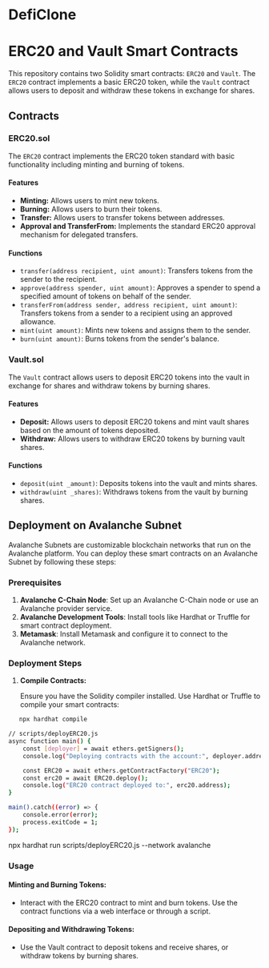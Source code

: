 # DefiClone

# ERC20 and Vault Smart Contracts

This repository contains two Solidity smart contracts: `ERC20` and `Vault`. The `ERC20` contract implements a basic ERC20 token, while the `Vault` contract allows users to deposit and withdraw these tokens in exchange for shares.

## Contracts

### ERC20.sol

The `ERC20` contract implements the ERC20 token standard with basic functionality including minting and burning of tokens.

#### Features

- **Minting:** Allows users to mint new tokens.
- **Burning:** Allows users to burn their tokens.
- **Transfer:** Allows users to transfer tokens between addresses.
- **Approval and TransferFrom:** Implements the standard ERC20 approval mechanism for delegated transfers.

#### Functions

- `transfer(address recipient, uint amount)`: Transfers tokens from the sender to the recipient.
- `approve(address spender, uint amount)`: Approves a spender to spend a specified amount of tokens on behalf of the sender.
- `transferFrom(address sender, address recipient, uint amount)`: Transfers tokens from a sender to a recipient using an approved allowance.
- `mint(uint amount)`: Mints new tokens and assigns them to the sender.
- `burn(uint amount)`: Burns tokens from the sender's balance.

### Vault.sol

The `Vault` contract allows users to deposit ERC20 tokens into the vault in exchange for shares and withdraw tokens by burning shares.

#### Features

- **Deposit:** Allows users to deposit ERC20 tokens and mint vault shares based on the amount of tokens deposited.
- **Withdraw:** Allows users to withdraw ERC20 tokens by burning vault shares.

#### Functions

- `deposit(uint _amount)`: Deposits tokens into the vault and mints shares.
- `withdraw(uint _shares)`: Withdraws tokens from the vault by burning shares.

## Deployment on Avalanche Subnet

Avalanche Subnets are customizable blockchain networks that run on the Avalanche platform. You can deploy these smart contracts on an Avalanche Subnet by following these steps:

### Prerequisites

1. **Avalanche C-Chain Node**: Set up an Avalanche C-Chain node or use an Avalanche provider service.
2. **Avalanche Development Tools**: Install tools like Hardhat or Truffle for smart contract deployment.
3. **Metamask**: Install Metamask and configure it to connect to the Avalanche network.

### Deployment Steps

1. **Compile Contracts:**

   Ensure you have the Solidity compiler installed. Use Hardhat or Truffle to compile your smart contracts:

```bash
   npx hardhat compile
 ```
```bash
// scripts/deployERC20.js
async function main() {
    const [deployer] = await ethers.getSigners();
    console.log("Deploying contracts with the account:", deployer.address);

    const ERC20 = await ethers.getContractFactory("ERC20");
    const erc20 = await ERC20.deploy();
    console.log("ERC20 contract deployed to:", erc20.address);
}

main().catch((error) => {
    console.error(error);
    process.exitCode = 1;
});
```
npx hardhat run scripts/deployERC20.js --network avalanche

### Usage
#### Minting and Burning Tokens:

- Interact with the ERC20 contract to mint and burn tokens. Use the contract functions via a web interface or through a script.

#### Depositing and Withdrawing Tokens:

- Use the Vault contract to deposit tokens and receive shares, or withdraw tokens by burning shares.
